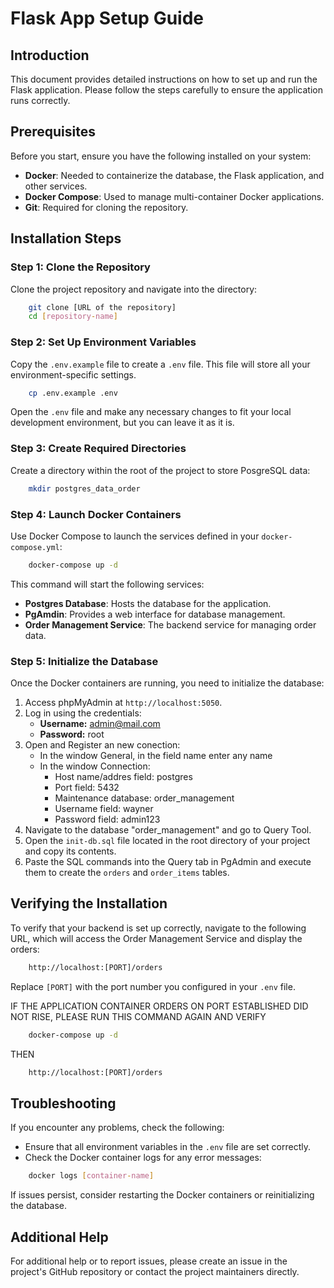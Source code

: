 # Flask App Setup Guide

## Introduction

This document provides detailed instructions on how to set up and run the Flask application. Please follow the steps carefully to ensure the application runs correctly.

## Prerequisites

Before you start, ensure you have the following installed on your system:

- **Docker**: Needed to containerize the database, the Flask application, and other services.
- **Docker Compose**: Used to manage multi-container Docker applications.
- **Git**: Required for cloning the repository.

## Installation Steps

### Step 1: Clone the Repository

Clone the project repository and navigate into the directory:

```bash
    git clone [URL of the repository]
    cd [repository-name]
```

### Step 2: Set Up Environment Variables

Copy the `.env.example` file to create a `.env` file. This file will store all your environment-specific settings.

```bash
    cp .env.example .env
```

Open the `.env` file and make any necessary changes to fit your local development environment, but you can leave it as it is.

### Step 3: Create Required Directories


Create a directory within the root of the project to store PosgreSQL data:

```bash
    mkdir postgres_data_order
```

### Step 4: Launch Docker Containers


Use Docker Compose to launch the services defined in your `docker-compose.yml`:

```bash
    docker-compose up -d
```

This command will start the following services:
- **Postgres Database**: Hosts the database for the application.
- **PgAmdin**: Provides a web interface for database management.
- **Order Management Service**: The backend service for managing order data.

### Step 5: Initialize the Database


Once the Docker containers are running, you need to initialize the database:

1. Access phpMyAdmin at `http://localhost:5050`.
2. Log in using the credentials:
   - **Username:** admin@mail.com
   - **Password:** root
3. Open and Register an new conection:
    - In the window General, in the field name enter any name
    - In the window Connection:
        * Host name/addres field: postgres
        * Port field: 5432
        * Maintenance database: order_management
        * Username field: wayner
        * Password field: admin123
3. Navigate to the database "order_management" and go to Query Tool.
4. Open the `init-db.sql` file located in the root directory of your project and copy its contents.
5. Paste the SQL commands into the Query tab in PgAdmin and execute them to create the `orders` and `order_items` tables.


Verifying the Installation
--------------------------

To verify that your backend is set up correctly, navigate to the following URL, which will access the Order Management Service and display the orders:

```bash
    http://localhost:[PORT]/orders
```

Replace `[PORT]` with the port number you configured in your `.env` file.

IF THE APPLICATION CONTAINER ORDERS ON PORT ESTABLISHED DID NOT RISE, PLEASE RUN THIS COMMAND AGAIN AND VERIFY

```bash
    docker-compose up -d
```

THEN

```bash
    http://localhost:[PORT]/orders
```

Troubleshooting
---------------

If you encounter any problems, check the following:
- Ensure that all environment variables in the `.env` file are set correctly.
- Check the Docker container logs for any error messages:

```bash
    docker logs [container-name]
```

If issues persist, consider restarting the Docker containers or reinitializing the database.

Additional Help
---------------

For additional help or to report issues, please create an issue in the project's GitHub repository or contact the project maintainers directly.
